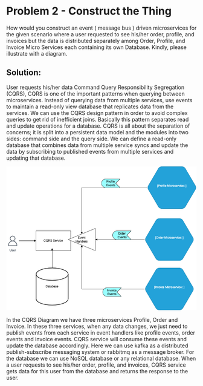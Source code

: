# Problem 2 - Construct the Thing
How would you construct an event ( message bus ) driven microservices for the given scenario where a user requested to see his/her order, profile, and invoices but the data is distributed separately among Order, Profile, and Invoice Micro Services each containing its own Database. Kindly, please illustrate with a diagram.
 
## Solution:
User requests his/her data Command Query Responsibility Segregation (CQRS), CQRS is one of the important patterns when querying between microservices. Instead of querying data from multiple services, use events to maintain a read-only view database that replicates data from the services. We can use the CQRS design pattern in order to avoid complex queries to get rid of inefficient joins. Basically this pattern separates read and update operations for a database. CQRS is all about the separation of concerns; it is split into a persistent data model and the modules into two sides: command side and the query side. We can define a read-only database that combines data from multiple service syncs and update the data by subscribing to published events from multiple services and updating that database.
 
![CQRS Diagram](cqrs_diagram.png "Command Query Responsibility Segregation (CQRS) Pattern")
 
In the CQRS Diagram we have three microservices Profile, Order and Invoice. In these three services, when any data changes, we just need to publish events from each service in event handlers like profile events, order events and invoice events. CQRS service will consume these events and update the database accordingly. Here we can use kafka as a distributed publish-subscribe messaging system or rabbitmq as a message broker. For the database we can use NoSQL database or any relational database.
When a user requests to see his/her order, profile, and invoices, CQRS service gets data for this user from the database and returns the response to the user.
